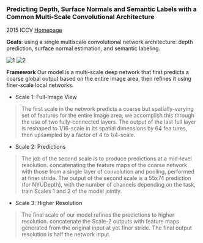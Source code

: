 ### Predicting Depth, Surface Normals and Semantic Labels with a Common Multi-Scale Convolutional Architecture
2015 ICCV 
[Homepage](http://cs.nyu.edu/~deigen/dnl/)

**Goals**: using a single multiscale convolutional network architecture: depth prediction, surface normal estimation, and semantic labeling.

![1](https://github.com/jinghongkyq/jinghongkyq.github.io/raw/master/PaperReading/data/1.png) ![2](https://github.com/jinghongkyq/jinghongkyq.github.io/raw/master/PaperReading/data/2.png)

**Framework**
Our model is a multi-scale deep network that first predicts a coarse global output based on the entire image area,
then refines it using finer-scale local networks.
* Scale 1: Full-Image View
> The first scale in the network predicts a coarse but spatially-varying set of features for the entire image area, we accomplish this through the use of two fully-connected layers. The output of the last full layer is reshaped to 1/16-scale in its spatial dimensions by 64 fea tures, then upsampled by a factor of 4 to 1/4-scale.

* Scale 2: Predictions
> The job of the second scale is to produce predictions at a mid-level resolution.
> concatenating the feature maps of the coarse network with those from a single layer of convolution and pooling, performed at finer stride.
> The output of the second scale is a 55x74 prediction (for NYUDepth), with the number of channels depending on the task, train Scales 1 and 2 of the model jointly.

* Scale 3: Higher Resolution
> The final scale of our model refines the predictions to higher resolution.
> concatenate the Scale-2 outputs with feature maps generated from the original input at yet finer stride.
> The final output resolution is half the network input.
